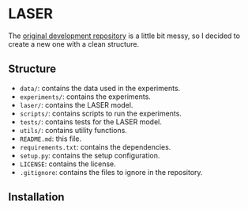 # LASER

The [original development repository](https://anonymous.4open.science/r/dlgan-0CCD) is a little bit messy, so I decided 
to create a new one with a clean structure.

## Structure

- `data/`: contains the data used in the experiments.
- `experiments/`: contains the experiments.
- `laser/`: contains the LASER model.
- `scripts/`: contains scripts to run the experiments.
- `tests/`: contains tests for the LASER model.
- `utils/`: contains utility functions.
- `README.md`: this file.
- `requirements.txt`: contains the dependencies.
- `setup.py`: contains the setup configuration.
- `LICENSE`: contains the license.
- `.gitignore`: contains the files to ignore in the repository.

## Installation
